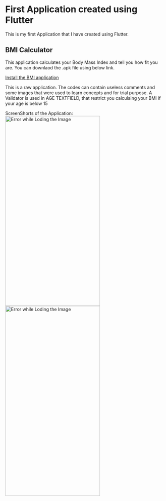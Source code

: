 # First Application created using Flutter

This is my first Application that I have created using Flutter.

## BMI Calculator
This application calculates your Body Mass Index and tell you how fit you are.
You can downlaod the .apk file using below link.

[Install the BMI application](https://github.com/Official-NitinVarma/week_one_application/blob/master/app-release.apk)

This is a raw application. The codes can contain useless comments and some images that were used to learn concepts and for trial purpose.
A Validator is used in AGE TEXTFIELD, that restrict you calculaing your BMI if your age is below 15

ScreenShorts of the Application:<br>
<img src="https://user-images.githubusercontent.com/86908056/152161738-e38cd8ef-d874-4fb0-89b5-417e94027d31.jpg" alt="Error while Loding the Image" width="300" height="600">
<img src="https://user-images.githubusercontent.com/86908056/152161756-ed9a4ff3-5e25-469c-96ed-61e6bbdcb274.jpg" alt="Error while Loding the Image" width="300" height="600">
